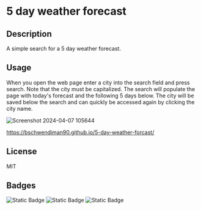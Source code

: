 # 5 day weather forecast

## Description

A simple search for a 5 day weather forecast.

## Usage

When you open the web page enter a city into the search field and press search. Note that the city must be capitalized. The search will populate the page with today's forecast and the following 5 days below. The city will be saved below the search and can quickly be accessed again by clicking the city name.



![Screenshot 2024-04-07 105644](https://github.com/bschwendiman90/5-day-weather-forcast/assets/146499394/e439e1b5-e42e-460a-9f77-a7f9fadc14d3)

https://bschwendiman90.github.io/5-day-weather-forcast/


## License

MIT


## Badges

![Static Badge](https://img.shields.io/badge/JavaScript-blue?logo=JavaScript)
![Static Badge](https://img.shields.io/badge/CSS3-blue?logo=CSS3)
![Static Badge](https://img.shields.io/badge/HTML5-black?logo=HTML5)



